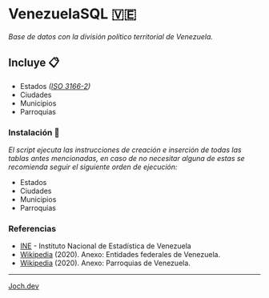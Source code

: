 # VenezuelaSQL 🇻🇪

_Base de datos con la división político territorial de Venezuela._

## Incluye 📋

- Estados *([ISO 3166-2](https://es.wikipedia.org/wiki/ISO_3166-2:VE))*
- Ciudades
- Municipios
- Parroquias

### Instalación 🔧

_El script ejecuta las instrucciones de creación e inserción de todas las tablas antes mencionadas, en caso de no necesitar alguna de estas se recomienda seguir el siguiente orden de ejecución:_

* Estados
* Ciudades
* Municipios
* Parroquias

### Referencias

* [INE](http://www.ine.gov.ve/) - Instituto Nacional de Estadística de Venezuela 
* [Wikipedia](https://es.m.wikipedia.org/wiki/Anexo:Entidades_federales_de_Venezuela) (2020). Anexo: Entidades federales de Venezuela.
* [Wikipedia](https://es.m.wikipedia.org/wiki/Categor%C3%ADa:Parroquias_de_Venezuela) (2020). Anexo: Parroquias de Venezuela.
---
[Joch.dev](https://joch.dev)




